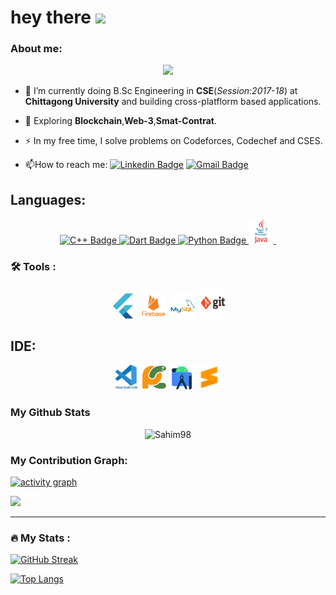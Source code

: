 <h1>
  hey there
  <img src="https://media.giphy.com/media/hvRJCLFzcasrR4ia7z/giphy.gif" width="30px"/>
</h1>

### **About me:**

  
</div>
<div id="header" align="center">
  <img src="https://media.giphy.com/media/M9gbBd9nbDrOTu1Mqx/giphy.gif" width="100"/>
</div>



- :telescope: I’m currently doing B.Sc Engineering in **CSE**(*Session:2017-18*) at **Chittagong University** and  building cross-platflorm based applications.

- :seedling: Exploring **Blockchain**,**Web-3**,**Smat-Contrat**.

- :zap: In my free time, I solve problems on Codeforces, Codechef and CSES.

- :mailbox:How to reach me:   [![Linkedin Badge](https://img.shields.io/badge/-sahim-blue?style=flat&logo=Linkedin&logoColor=white)](https://www.linkedin.com/in/sahim-salem-24651418b) 
[![Gmail Badge](https://img.shields.io/badge/-sahim-red?style=flat&logo=Gmail&logoColor=white)](sahimsalem@gmail.com)

## **Languages:**
<div id="badges" align = "center">
  
  <a href="https://docs.microsoft.com/en-us/cpp/?view=msvc-170">
    <img src="https://img.shields.io/badge/C++-blue?style=for-the-badge&logo=c++&logoColor=red" alt="C++ Badge"/>
  </a>
  <a href="https://dart.dev/guides">
     <img src="https://img.shields.io/badge/Dart-indigo?style=for-the-badge&logo=dart&logoColor=blue" alt="Dart Badge"/>
  </a>
    <a href="https://docs.python.org/3/">
    <img src="https://img.shields.io/badge/Python-blue?style=for-the-badge&logo=python&logoColor=yellow" alt="Python Badge"/>
  </a>
  
  </a>
  </a>
     <a href="https://docs.oracle.com/en/java/">
   <img src="https://github.com/devicons/devicon/blob/master/icons/java/java-original-wordmark.svg" title="Java" alt="Java" width="40" height="40"/>&nbsp;
  </a>
</div>

### **:hammer_and_wrench: Tools :**

<div align = "center">
  <img src="https://github.com/devicons/devicon/blob/master/icons/flutter/flutter-original.svg" title="Flutter" alt="Flutter" width="40" height="40"/>&nbsp;
  <img src="https://github.com/devicons/devicon/blob/master/icons/firebase/firebase-plain-wordmark.svg" title="Firebase" alt="Firebase" width="40" height="40"/>&nbsp;
  <img src="https://github.com/devicons/devicon/blob/master/icons/mysql/mysql-original-wordmark.svg" title="MySQL"  alt="MySQL" width="40" height="40"/>&nbsp;
  <img src="https://github.com/devicons/devicon/blob/master/icons/git/git-original-wordmark.svg" title="Git" **alt="Git" width="40" height="50"/>
</div>

## **IDE:**
<div align = "center">
 <img src="https://github.com/devicons/devicon/blob/master/icons/vscode/vscode-original-wordmark.svg" alt="VSCode" height = "40" width = "40"/>
 <img src = "https://github.com/devicons/devicon/blob/master/icons/pycharm/pycharm-original.svg" alt - "PyCharm" height = 40 width = "40"/>
  <img src = "https://github.com/devicons/devicon/blob/master/icons/androidstudio/androidstudio-original.svg" alt = "AndroidStudio" height = "40" width = "40"/>
   <img src="https://github.com/SublimeText/AFileIcon/blob/master/icons/svg/file_type_sublime.svg" alt="Sublime" height = "40" width = "40"/>
</div>
  



### My Github Stats
<p align="center"> <img src="https://github-readme-stats.vercel.app/api?username=Sahim98&show_icons=true&count_private=true&theme=dark" alt="Sahim98" />


### **My Contribution Graph:**
 
 <!-- ACTIVITY GRAPH TRACKER -->
[![activity graph](https://activity-graph.herokuapp.com/graph?username=Sahim98&theme=react-dark)](https://github.com/ShahjalalShohag/github-readme-activity-graph)

  <!-- Profile views -->
![](https://komarev.com/ghpvc/?username=Sahim98)

<!--  CONTRIBUTION AND STREAK BLOCK -->
---

### :fire: My Stats :

[![GitHub Streak](http://github-readme-streak-stats.herokuapp.com?user=Sahim98&theme=dark&background=000000)](https://git.io/streak-stats)


<!--  TOP LANGUAGES STATISTICS -->
[![Top Langs](https://github-readme-stats.vercel.app/api/top-langs/?username=Sahim98&layout=compact&theme=dark)](https://github.com/Sahim98/Sahim98/blob/main/README.md)




